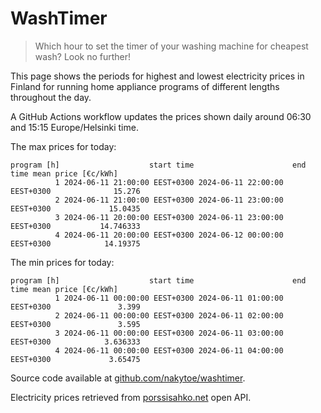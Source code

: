 
# WashTimer

> Which hour to set the timer of your washing machine for cheapest wash? Look no further!

This page shows the periods for highest and lowest electricity prices in Finland 
for running home appliance programs of different lengths throughout the day. 

A GitHub Actions workflow updates the prices shown daily around 06:30 and 15:15 Europe/Helsinki time.

The max prices for today:

	program [h]                    start time                      end time mean price [€c/kWh]
	          1 2024-06-11 21:00:00 EEST+0300 2024-06-11 22:00:00 EEST+0300              15.276
	          2 2024-06-11 21:00:00 EEST+0300 2024-06-11 23:00:00 EEST+0300             15.0435
	          3 2024-06-11 20:00:00 EEST+0300 2024-06-11 23:00:00 EEST+0300           14.746333
	          4 2024-06-11 20:00:00 EEST+0300 2024-06-12 00:00:00 EEST+0300            14.19375

The min prices for today:

	program [h]                    start time                      end time mean price [€c/kWh]
	          1 2024-06-11 00:00:00 EEST+0300 2024-06-11 01:00:00 EEST+0300               3.399
	          2 2024-06-11 00:00:00 EEST+0300 2024-06-11 02:00:00 EEST+0300               3.595
	          3 2024-06-11 00:00:00 EEST+0300 2024-06-11 03:00:00 EEST+0300            3.636333
	          4 2024-06-11 00:00:00 EEST+0300 2024-06-11 04:00:00 EEST+0300             3.65475


Source code available at [github.com/nakytoe/washtimer](https://github.com/nakytoe/washtimer).

Electricity prices retrieved from [porssisahko.net](https://porssisahko.net/api) open API.
